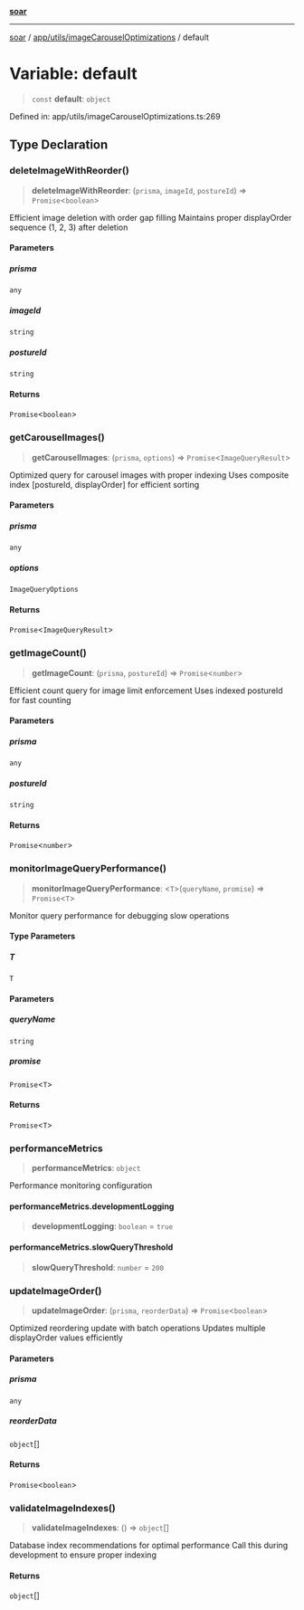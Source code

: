 [**soar**](../../../../README.md)

***

[soar](../../../../modules.md) / [app/utils/imageCarouselOptimizations](../README.md) / default

# Variable: default

> `const` **default**: `object`

Defined in: app/utils/imageCarouselOptimizations.ts:269

## Type Declaration

### deleteImageWithReorder()

> **deleteImageWithReorder**: (`prisma`, `imageId`, `postureId`) => `Promise`\<`boolean`\>

Efficient image deletion with order gap filling
Maintains proper displayOrder sequence (1, 2, 3) after deletion

#### Parameters

##### prisma

`any`

##### imageId

`string`

##### postureId

`string`

#### Returns

`Promise`\<`boolean`\>

### getCarouselImages()

> **getCarouselImages**: (`prisma`, `options`) => `Promise`\<`ImageQueryResult`\>

Optimized query for carousel images with proper indexing
Uses composite index [postureId, displayOrder] for efficient sorting

#### Parameters

##### prisma

`any`

##### options

`ImageQueryOptions`

#### Returns

`Promise`\<`ImageQueryResult`\>

### getImageCount()

> **getImageCount**: (`prisma`, `postureId`) => `Promise`\<`number`\>

Efficient count query for image limit enforcement
Uses indexed postureId for fast counting

#### Parameters

##### prisma

`any`

##### postureId

`string`

#### Returns

`Promise`\<`number`\>

### monitorImageQueryPerformance()

> **monitorImageQueryPerformance**: \<`T`\>(`queryName`, `promise`) => `Promise`\<`T`\>

Monitor query performance for debugging slow operations

#### Type Parameters

##### T

`T`

#### Parameters

##### queryName

`string`

##### promise

`Promise`\<`T`\>

#### Returns

`Promise`\<`T`\>

### performanceMetrics

> **performanceMetrics**: `object`

Performance monitoring configuration

#### performanceMetrics.developmentLogging

> **developmentLogging**: `boolean` = `true`

#### performanceMetrics.slowQueryThreshold

> **slowQueryThreshold**: `number` = `200`

### updateImageOrder()

> **updateImageOrder**: (`prisma`, `reorderData`) => `Promise`\<`boolean`\>

Optimized reordering update with batch operations
Updates multiple displayOrder values efficiently

#### Parameters

##### prisma

`any`

##### reorderData

`object`[]

#### Returns

`Promise`\<`boolean`\>

### validateImageIndexes()

> **validateImageIndexes**: () => `object`[]

Database index recommendations for optimal performance
Call this during development to ensure proper indexing

#### Returns

`object`[]
